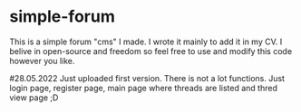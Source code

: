 # simple-forum
This is a simple forum "cms" I made. I wrote it mainly to add it in my CV.
I belive in open-source and freedom so feel free to use and modify this code however you like.

#28.05.2022
Just uploaded first version. There is not a lot functions. Just login page, register page, main page where threads are listed and thred view page ;D
